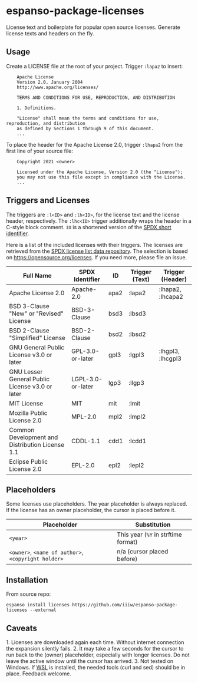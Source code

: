 # espanso-package-licenses

License text and boilerplate for popular open source licenses.
Generate license texts and headers on the fly.


## Usage

Create a LICENSE file at the root of your project. Trigger `:lapa2` to insert:

```
    Apache License
    Version 2.0, January 2004
    http://www.apache.org/licenses/

    TERMS AND CONDITIONS FOR USE, REPRODUCTION, AND DISTRIBUTION

    1. Definitions.

    "License" shall mean the terms and conditions for use, reproduction, and distribution
    as defined by Sections 1 through 9 of this document.
    ...
```

To place the header for the Apache License 2.0, trigger `:lhapa2` from the first line of your source file:

```
    Copyright 2021 <owner>

    Licensed under the Apache License, Version 2.0 (the "License");
    you may not use this file except in compliance with the License.
    ...
```


## Triggers and Licenses

The triggers are `:l<ID>` and `:lh<ID>`, for the license text and the license header, respectively. The `:lhc<ID>` trigger additionally wraps the header in a C-style block comment. `ID` is a shortened version of the [SPDX short identifier](https://spdx.org/licenses/).

Here is a list of the included licenses with their triggers. The licenses are retrieved from the [SPDX license list data repository](https://github.com/spdx/license-list-data). The selection is based on <https://opensource.org/licenses>. If you need more, please file an issue.


| Full Name                                       | SPDX Identifier   | ID   | Trigger (Text) | Trigger (Header)  |
| ---                                             | ---               | ---  | ---            | ---               |
| Apache License 2.0                              | Apache-2.0        | apa2 | :lapa2         | :lhapa2, :lhcapa2 |
| BSD 3-Clause "New" or "Revised" License         | BSD-3-Clause      | bsd3 | :lbsd3         |                   |
| BSD 2-Clause "Simplified" License               | BSD-2-Clause      | bsd2 | :lbsd2         |                   |
| GNU General Public License v3.0 or later        | GPL-3.0-or-later  | gpl3 | :lgpl3         | :lhgpl3, :lhcgpl3 |
| GNU Lesser General Public License v3.0 or later | LGPL-3.0-or-later | lgp3 | :llgp3         |                   |
| MIT License                                     | MIT               | mit  | :lmit          |                   |
| Mozilla Public License 2.0                      | MPL-2.0           | mpl2 | :lmpl2         |                   |
| Common Development and Distribution License 1.1 | CDDL-1.1          | cdd1 | :lcdd1         |                   |
| Eclipse Public License 2.0                      | EPL-2.0           | epl2 | :lepl2         |                   |


## Placeholders

Some licenses use placeholders. The year placeholder is always replaced. If the license has an owner placeholder, the cursor is placed before it.

| Placeholder                                         | Substitution                        |
| ---                                                 | ---                                 |
| `<year>`                                            | This year (`%Y` in strftime format) |
| `<owner>`, `<name of author>`, `<copyright holder>` | n/a (cursor placed before)          |


## Installation

From source repo:

```
espanso install licenses https://github.com/iiiw/espanso-package-licenses --external
```

## Caveats

1\. Licenses are downloaded again each time. Without internet connection the expansion silently fails.
2\. It may take a few seconds for the cursor to run back to the (owner) placeholder, especially with longer licenses. Do not leave the active window until the cursor has arrived.
3\. Not tested on Windows. If [WSL](https://docs.microsoft.com/en-us/windows/wsl/) is installed, the needed tools (curl and sed) should be in place. Feedback welcome.
